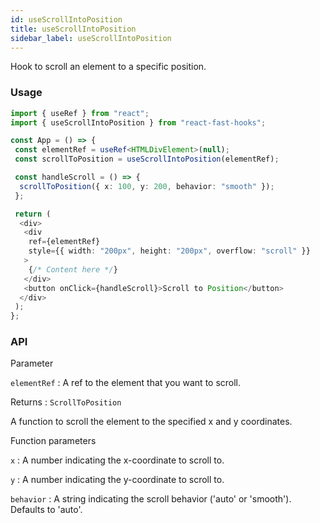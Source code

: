 ```yaml
---
id: useScrollIntoPosition
title: useScrollIntoPosition
sidebar_label: useScrollIntoPosition
---
```


Hook to scroll an element to a specific position.

### Usage

```typescript
import { useRef } from "react";
import { useScrollIntoPosition } from "react-fast-hooks";

const App = () => {
 const elementRef = useRef<HTMLDivElement>(null);
 const scrollToPosition = useScrollIntoPosition(elementRef);

 const handleScroll = () => {
  scrollToPosition({ x: 100, y: 200, behavior: "smooth" });
 };

 return (
  <div>
   <div
    ref={elementRef}
    style={{ width: "200px", height: "200px", overflow: "scroll" }}
   >
    {/* Content here */}
   </div>
   <button onClick={handleScroll}>Scroll to Position</button>
  </div>
 );
};
```

### API

Parameter

`elementRef` : A ref to the element that you want to scroll.

Returns : `ScrollToPosition`

A function to scroll the element to the specified x and y coordinates.

Function parameters

`x` : A number indicating the x-coordinate to scroll to.

`y` : A number indicating the y-coordinate to scroll to.

`behavior` : A string indicating the scroll behavior ('auto' or 'smooth'). Defaults to 'auto'.
